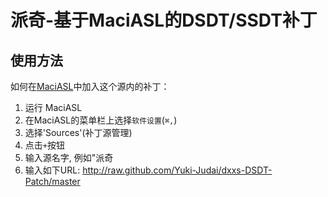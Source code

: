 派奇-基于MaciASL的DSDT/SSDT补丁
=====
使用方法
------

如何在[MaciASL](http://sourceforge.net/projects/maciasl/)中加入这个源内的补丁：

1. 运行 MaciASL
2. 在MaciASL的菜单栏上选择`软件设置`\(`⌘,`\)
3. 选择'Sources'\(补丁源管理\)
4. 点击`+`按钮
5. 输入源名字, 例如"派奇
6. 输入如下URL: http://raw.github.com/Yuki-Judai/dxxs-DSDT-Patch/master
